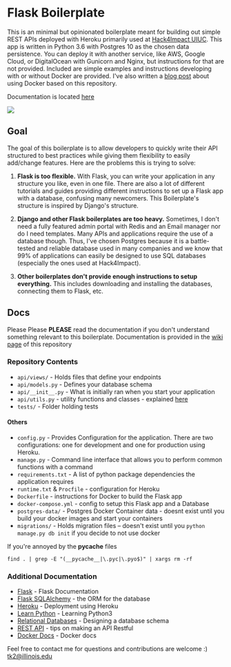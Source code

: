 # Flask Boilerplate 
This is an minimal but opinionated boilerplate meant for building out simple REST APIs deployed with Heroku primarily used at [Hack4Impact UIUC](https://github.com/hack4impact-uiuc). This app is written in Python 3.6 with Postgres 10 as the chosen data persistence. You can deploy it with another service, like AWS, Google Cloud, or DigitalOcean with Gunicorn and Nginx, but instructions for that are not provided. Included are simple examples and instructions developing with or without Docker are provided. I've also written a <a href="https://medium.freecodecamp.org/docker-development-workflow-a-guide-with-flask-and-postgres-db1a1843044a">blog post</a> about using Docker based on this repository.<br>

Documentation is located [here](https://github.com/tko22/flask-boilerplate/wiki)

![](../master/docs/flask.gif)

## Goal
The goal of this boilerplate is to allow developers to quickly write their API structured to best practices while giving them flexibility to easily add/change features. Here are the problems this is trying to solve:
1. **Flask is too flexible.** With Flask, you can write your application in any structure you like, even in one file. There are also a lot of different tutorials and guides providing different instructions to set up a Flask app with a database, confusing many newcomers. This Boilerplate's structure is inspired by Django's structure.

2. **Django and other Flask boilerplates are too heavy.** Sometimes, I don't need a fully featured admin portal with Redis and an Email manager nor do I need templates. Many APIs and applications require the use of a database though. Thus, I've chosen Postgres because it is a battle-tested and reliable database used in many companies and we know that 99% of applications can easily be designed to use SQL databases (especially the ones used at Hack4Impact).

3. **Other boilerplates don't provide enough instructions to setup everything.** This includes downloading and installing the databases, connecting them to Flask, etc.

## Docs
Please Please **PLEASE** read the documentation if you don't understand something relevant to this boilerplate. Documentation is provided in the [wiki page](https://github.com/tko22/flask-boilerplate/wiki) of this repository

### Repository Contents
* ```api/views/``` - Holds files that define your endpoints
* ```api/models.py``` - Defines your database schema
* ```api/__init__.py``` - What is initially ran when you start your application
* ```api/utils.py``` - utility functions and classes - explained [here](./docs/conventions.md)
* ```tests/``` - Folder holding tests
#### Others
* ```config.py``` - Provides Configuration for the application. There are two configurations: one for development and one for production using Heroku. 
* ```manage.py``` - Command line interface that allows you to perform common functions with a command
* ```requirements.txt``` - A list of python package dependencies the application requires
* ```runtime.txt``` & ```Procfile``` - configuration for Heroku
* ```Dockerfile``` - instructions for Docker to build the Flask app
* ```docker-compose.yml``` - config to setup this Flask app and a Database
* ```postgres-data/``` - Postgres Docker Container data - doesnt exist until you build your docker images and start your containers
* ```migrations/``` - Holds migration files – doesn't exist until you ```python manage.py db init``` if you decide to not use docker

If you're annoyed by the __pycache__ files 
```
find . | grep -E "(__pycache__|\.pyc|\.pyo$)" | xargs rm -rf
```
### Additional Documentation
* [Flask](http://flask.pocoo.org/) - Flask Documentation 
* [Flask SQLAlchemy](http://flask-sqlalchemy.pocoo.org/2.3/) - the ORM for the database
* [Heroku](https://devcenter.heroku.com/articles/getting-started-with-python#introduction) - Deployment using Heroku
* [Learn Python](https://www.learnpython.org/) - Learning Python3
* [Relational Databases](https://www.ntu.edu.sg/home/ehchua/programming/sql/Relational_Database_Design.html) - Designing a database schema
* [REST API](http://www.restapitutorial.com/lessons/restquicktips.html) - tips on making an API Restful
* [Docker Docs](https://docs.docker.com/get-started/) - Docker docs

Feel free to contact me for questions and contributions are welcome :) <br>
tk2@illinois.edu
